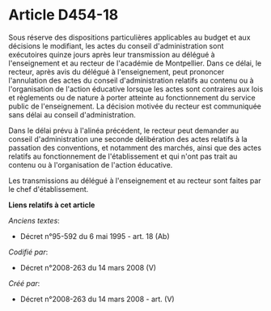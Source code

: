 # Article D454-18

Sous réserve des dispositions particulières applicables au budget et aux décisions le modifiant, les actes du conseil
d'administration sont exécutoires quinze jours après leur transmission au délégué à l'enseignement et au recteur de
l'académie de Montpellier. Dans ce délai, le recteur, après avis du délégué à l'enseignement, peut prononcer l'annulation des
actes du conseil d'administration relatifs au contenu ou à l'organisation de l'action éducative lorsque les actes sont
contraires aux lois et règlements ou de nature à porter atteinte au fonctionnement du service public de l'enseignement. La
décision motivée du recteur est communiquée sans délai au conseil d'administration.

Dans le délai prévu à l'alinéa précédent, le recteur peut demander au conseil d'administration une seconde délibération des
actes relatifs à la passation des conventions, et notamment des marchés, ainsi que des actes relatifs au fonctionnement de
l'établissement et qui n'ont pas trait au contenu ou à l'organisation de l'action éducative.

Les transmissions au délégué à l'enseignement et au recteur sont faites par le chef d'établissement.

**Liens relatifs à cet article**

_Anciens textes_:

  - Décret n°95-592 du 6 mai 1995 - art. 18 (Ab)

_Codifié par_:

  - Décret n°2008-263 du 14 mars 2008 (V)

_Créé par_:

  - Décret n°2008-263 du 14 mars 2008 - art. (V)
